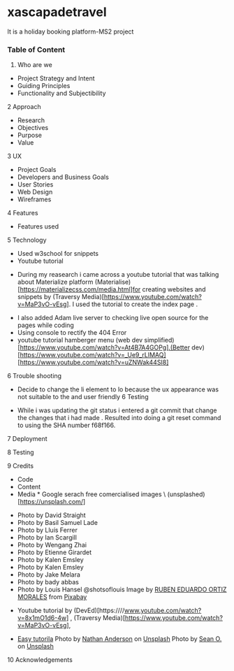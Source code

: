 # xascapadetravel

It is a holiday booking platform-MS2 project

### Table of Content

1. Who are we

- Project Strategy and Intent
- Guiding Principles
- Functionality and Subjectibility

2 Approach

- Research
- Objectives
- Purpose
- Value

3 UX

- Project Goals
- Developers and Business Goals
- User Stories
- Web Design
- Wireframes

4 Features

- Features used

5 Technology

- Used w3school for snippets
- Youtube tutorial

* During my reasearch i came across a youtube tutorial that was talking about Materialize platform (Materialise)[https://materializecss.com/media.html]for creating websites and snippets by (Traversy Media)[https://www.youtube.com/watch?v=MaP3vO-vEsg]. I used the tutorial to create the index page .

- I also added Adam live server to checking live open source for the pages while coding
- Using console to rectify the 404 Error
- youtube tutorial hamberger menu (web dev simplified)[https://www.youtube.com/watch?v=At4B7A4GOPg].(Better dev)[https://www.youtube.com/watch?v=_Ue9_rLIMAQ] [https://www.youtube.com/watch?v=uZNWak44SI8]


6 Trouble shooting
 *  Decide to change the li element to lo because the ux appearance was not suitable to the and user friendly 6 Testing

 * While i was updating the git status i entered a git commit that change the changes that i had made . Resulted into doing a git reset command to using the SHA number f68f166.


7 Deployment

8 Testing



9 Credits

- Code
- Content
- Media \* Google serach free comercialised images \ (unsplashed)[https://unsplash.com/]

* Photo by David Straight
* Photo by Basil Samuel Lade
* Photo by Lluís Ferrer
* Photo by Ian Scargill
* Photo by Wengang Zhai
* Photo by Etienne Girardet
* Photo by Kalen Emsley
* Photo by Kalen Emsley
* Photo by Jake Melara
* Photo by bady abbas
* Photo by Louis Hansel @shotsoflouis
Image by <a href="https://pixabay.com/users/eduardoortiz-12308282/?utm_source=link-attribution&amp;utm_medium=referral&amp;utm_campaign=image&amp;utm_content=4161593">RUBEN EDUARDO ORTIZ MORALES</a> from <a href="https://pixabay.com/?utm_source=link-attribution&amp;utm_medium=referral&amp;utm_campaign=image&amp;utm_content=4161593">Pixabay</a>

- Youtube tutorial by (DevEd)[https:////www.youtube.com/watch?v=8x1mO1d6-4w] , (Traversy Media)[https://www.youtube.com/watch?v=MaP3vO-vEsg],

- [Easy tutorila](https://www.youtube.com/watch?v=25AiXy8e09E)
  <span>Photo by <a href="https://unsplash.com/@nathananderson?utm_source=unsplash&amp;utm_medium=referral&amp;utm_content=creditCopyText">Nathan Anderson</a> on <a href="https://unsplash.com/s/photos/free-waterfalls-images?utm_source=unsplash&amp;utm_medium=referral&amp;utm_content=creditCopyText">Unsplash</a></span>
  <span>Photo by <a href="https://unsplash.com/@seantookthese?utm_source=unsplash&amp;utm_medium=referral&amp;utm_content=creditCopyText">Sean O.</a> on <a href="https://unsplash.com/s/photos/free-travel-images?utm_source=unsplash&amp;utm_medium=referral&amp;utm_content=creditCopyText">Unsplash</a></span>
  
10 Acknowledgements
